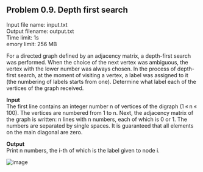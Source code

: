 ## Problem 0.9. Depth first search
Input file name: input.txt\
Output filename: output.txt\
Time limit: 1s\
emory limit: 256 MB

For a directed graph defined by an adjacency matrix, a depth-first search was performed. When the choice of the next vertex was ambiguous, the vertex with the lower number was always chosen. In the process of depth-first search, at the moment of visiting a vertex, a label was assigned to it (the numbering of labels starts from one). Determine what label each of the vertices of the graph received.

**Input**\
The first line contains an integer number n of vertices of the digraph (1 ≤ n ≤ 100). The vertices are numbered from 1 to n. Next, the adjacency matrix of the graph is written: n lines with n numbers, each of which is 0 or 1. The numbers are separated by single spaces. It is guaranteed that all elements on the main diagonal are zero.

**Output**\
Print n numbers, the i-th of which is the label given to node i.

![image](https://user-images.githubusercontent.com/60915234/192252982-869e749f-dbc6-4005-8944-b689fc1ce318.png)
